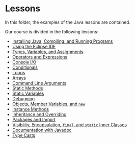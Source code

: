# Lessons

In this folder, the examples of the Java lessons are contained. 

Our course is divided in the following lessons:

* [Installing Java, Compiling, and Running Programs](02_java/)
* [Using the Eclipse IDE](03_eclipse/)
* [Types, Variables, and Assignments](04_types_variables_assigments/)
* [Operators and Expressions](05_operators_expressions/)
* [Console I/O](06_console_io/)
* [Conditionals](07_conditionals/)
* [Loops](08_loops/)
* [Arrays](09_arrays/)
* [Command Line Arguments](10_command_line_args/)
* [Static Methods](11_static_methods/)
* [Static Variables](12_static_variables/)
* [Debugging](13_debugging/)
* [Objects, Member Variables, and `new`](14_objects_instance_vars_new/)
* [Instance Methods](15_instance_methods/)
* [Inheritance and Overriding](16_inheritance_and_overriding/)
* [Packages and Import](17_packages_and_import/)
* [Visibility, Encapsulation, `final`, and `static` Inner Classes](18_visibility_encapsulation_final_inner/)
* [Documentation with Javadoc](19_documentation_with_javadoc/)
* [Type Casts](20_type_casts/)
